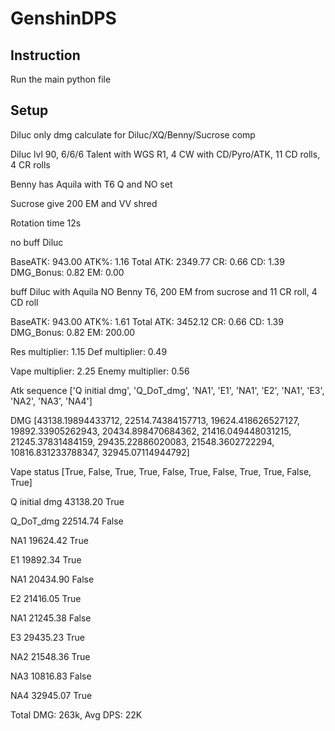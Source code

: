# GenshinDPS

## Instruction
Run the main python file

## Setup
Diluc only dmg calculate for Diluc/XQ/Benny/Sucrose comp

Diluc lvl 90, 6/6/6 Talent with WGS R1, 4 CW with CD/Pyro/ATK, 11 CD rolls, 4 CR rolls

Benny has Aquila with T6 Q and NO set

Sucrose give 200 EM and VV shred

Rotation time 12s

no buff Diluc

BaseATK: 943.00 ATK%: 1.16 Total ATK: 2349.77 CR: 0.66 CD: 1.39 DMG_Bonus: 0.82 EM: 0.00

buff Diluc with Aquila NO Benny T6, 200 EM from sucrose and 11 CR roll, 4 CD roll

BaseATK: 943.00 ATK%: 1.61 Total ATK: 3452.12 CR: 0.66 CD: 1.39 DMG_Bonus: 0.82 EM: 200.00

Res multiplier: 1.15 Def multiplier: 0.49

Vape multiplier: 2.25 Enemy multiplier: 0.56

Atk sequence ['Q initial dmg', 'Q_DoT_dmg', 'NA1', 'E1', 'NA1', 'E2', 'NA1', 'E3', 'NA2', 'NA3', 'NA4']

DMG [43138.19894433712, 22514.74384157713, 19624.418626527127, 19892.33905262943, 20434.898470684362, 21416.049448031215, 21245.37831484159, 29435.22886020083, 21548.3602722294, 10816.831233788347, 32945.07114944792]

Vape status [True, False, True, True, False, True, False, True, True, False, True]

Q initial dmg 43138.20 True

Q_DoT_dmg 22514.74 False

NA1 19624.42 True

E1 19892.34 True

NA1 20434.90 False

E2 21416.05 True

NA1 21245.38 False

E3 29435.23 True

NA2 21548.36 True

NA3 10816.83 False

NA4 32945.07 True

Total DMG: 263k, Avg DPS: 22K
